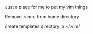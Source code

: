 Just a place for me to put my vim things

Remove .vimrc from home directory

create templates directory in ~/.vim/
